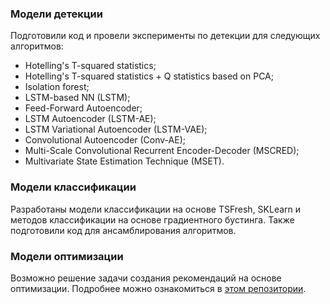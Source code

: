 ### Модели детекции
Подготовили код и провели эксперименты по детекции для следующих алгоритмов:
- Hotelling's T-squared statistics;
- Hotelling's T-squared statistics + Q statistics based on PCA;
- Isolation forest;
- LSTM-based NN (LSTM);
- Feed-Forward Autoencoder;
- LSTM Autoencoder (LSTM-AE);
- LSTM Variational Autoencoder (LSTM-VAE);
- Convolutional Autoencoder (Conv-AE);
- Multi-Scale Convolutional Recurrent Encoder-Decoder (MSCRED);
- Multivariate State Estimation Technique (MSET).

### Модели классификации
Разработаны модели классификации на основе TSFresh, SKLearn и методов классификации на основе градиентного бустинга. Также подготовили код для ансамблирования алгоритмов.

### Модели оптимизации
Возможно решение задачи создания рекомендаций на основе оптимизации. Подробнее можно ознакомиться в [этом репозитории](https://github.com/waico/evraz-hack).